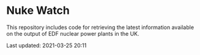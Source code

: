 # Nuke Watch

This repository includes code for retrieving the latest information available on the output of EDF nuclear power plants in the UK.

Last updated: 2021-03-25 20:11